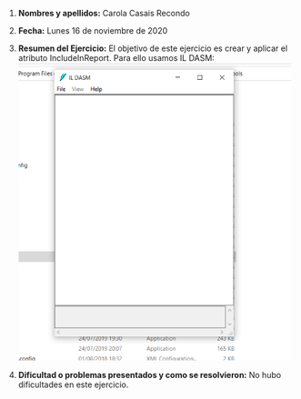 1. **Nombres y apellidos:** Carola Casais Recondo
2. **Fecha:** Lunes 16 de noviembre de 2020
3. **Resumen del Ejercicio:**  El objetivo de este ejercicio es crear y aplicar el atributo IncludeInReport. Para ello usamos IL DASM:    
![Screenshot](img1.png) 

4. **Dificultad o problemas presentados y como se resolvieron:** No hubo dificultades en este ejercicio.
